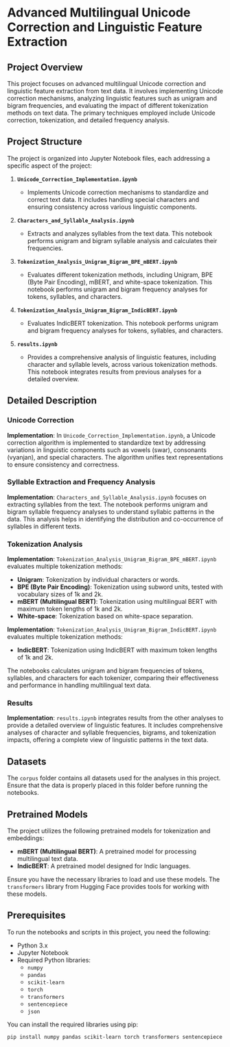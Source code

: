 # Advanced Multilingual Unicode Correction and Linguistic Feature Extraction

## Project Overview

This project focuses on advanced multilingual Unicode correction and linguistic feature extraction from text data. It involves implementing Unicode correction mechanisms, analyzing linguistic features such as unigram and bigram frequencies, and evaluating the impact of different tokenization methods on text data. The primary techniques employed include Unicode correction, tokenization, and detailed frequency analysis.

## Project Structure

The project is organized into Jupyter Notebook files, each addressing a specific aspect of the project:

1. **`Unicode_Correction_Implementation.ipynb`**
   - Implements Unicode correction mechanisms to standardize and correct text data. It includes handling special characters and ensuring consistency across various linguistic components.

2. **`Characters_and_Syllable_Analysis.ipynb`**
   - Extracts and analyzes syllables from the text data. This notebook performs unigram and bigram syllable analysis and calculates their frequencies.

3. **`Tokenization_Analysis_Unigram_Bigram_BPE_mBERT.ipynb`**
   - Evaluates different tokenization methods, including Unigram, BPE (Byte Pair Encoding), mBERT, and white-space tokenization. This notebook performs unigram and bigram frequency analyses for tokens, syllables, and characters.

4. **`Tokenization_Analysis_Unigram_Bigram_IndicBERT.ipynb`**
   - Evaluates IndicBERT tokenization. This notebook performs unigram and bigram frequency analyses for tokens, syllables, and characters.

5. **`results.ipynb`**
   - Provides a comprehensive analysis of linguistic features, including character and syllable levels, across various tokenization methods. This notebook integrates results from previous analyses for a detailed overview.

## Detailed Description

### Unicode Correction

**Implementation**: In `Unicode_Correction_Implementation.ipynb`, a Unicode correction algorithm is implemented to standardize text by addressing variations in linguistic components such as vowels (swar), consonants (vyanjan), and special characters. The algorithm unifies text representations to ensure consistency and correctness.

### Syllable Extraction and Frequency Analysis

**Implementation**: `Characters_and_Syllable_Analysis.ipynb` focuses on extracting syllables from the text. The notebook performs unigram and bigram syllable frequency analyses to understand syllabic patterns in the data. This analysis helps in identifying the distribution and co-occurrence of syllables in different texts.

### Tokenization Analysis

**Implementation**: `Tokenization_Analysis_Unigram_Bigram_BPE_mBERT.ipynb` evaluates multiple tokenization methods:

- **Unigram**: Tokenization by individual characters or words.
- **BPE (Byte Pair Encoding)**: Tokenization using subword units, tested with vocabulary sizes of 1k and 2k.
- **mBERT (Multilingual BERT)**: Tokenization using multilingual BERT with maximum token lengths of 1k and 2k.
- **White-space**: Tokenization based on white-space separation.

**Implementation**: `Tokenization_Analysis_Unigram_Bigram_IndicBERT.ipynb` evaluates multiple tokenization methods:
- **IndicBERT**: Tokenization using IndicBERT with maximum token lengths of 1k and 2k.

The notebooks calculates unigram and bigram frequencies of tokens, syllables, and characters for each tokenizer, comparing their effectiveness and performance in handling multilingual text data.

### Results

**Implementation**: `results.ipynb` integrates results from the other analyses to provide a detailed overview of linguistic features. It includes comprehensive analyses of character and syllable frequencies, bigrams, and tokenization impacts, offering a complete view of linguistic patterns in the text data.


## Datasets

The `corpus` folder contains all datasets used for the analyses in this project. Ensure that the data is properly placed in this folder before running the notebooks.

## Pretrained Models

The project utilizes the following pretrained models for tokenization and embeddings:

- **mBERT (Multilingual BERT)**: A pretrained model for processing multilingual text data.
- **IndicBERT**: A pretrained model designed for Indic languages.

Ensure you have the necessary libraries to load and use these models. The `transformers` library from Hugging Face provides tools for working with these models.

## Prerequisites

To run the notebooks and scripts in this project, you need the following:

- Python 3.x
- Jupyter Notebook
- Required Python libraries:
  - `numpy`
  - `pandas`
  - `scikit-learn`
  - `torch`
  - `transformers`
  - `sentencepiece`
  - `json`

You can install the required libraries using pip:

```bash
pip install numpy pandas scikit-learn torch transformers sentencepiece
